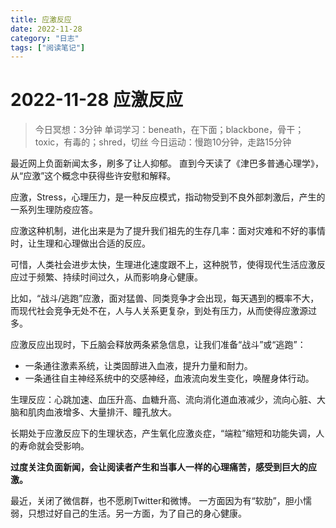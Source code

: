 ```yaml
---
title: 应激反应
date: 2022-11-28
category: "日志"
tags: ["阅读笔记"]
---
```

# 2022-11-28 应激反应
> 今日冥想：3分钟
> 单词学习：beneath，在下面；blackbone，骨干；toxic，有毒的；shred，切丝
> 今日运动：慢跑10分钟，走路15分钟

最近网上负面新闻太多，刷多了让人抑郁。
直到今天读了《津巴多普通心理学》，从“应激”这个概念中获得些许安慰和解释。

应激，Stress，心理压力，是一种反应模式，指动物受到不良外部刺激后，产生的一系列生理防疫应答。

应激这种机制，进化出来是为了提升我们祖先的生存几率：面对灾难和不好的事情时，让生理和心理做出合适的反应。

可惜，人类社会进步太快，生理进化速度跟不上，这种脱节，使得现代生活应激反应过于频繁、持续时间过久，从而影响身心健康。

比如，“战斗/逃跑”应激，面对猛兽、同类竞争才会出现，每天遇到的概率不大，而现代社会竞争无处不在，人与人关系更复杂，到处有压力，从而使得应激源过多。

应激反应出现时，下丘脑会释放两条紧急信息，让我们准备“战斗”或“逃跑”：
- 一条通往激素系统，让类固醇进入血液，提升力量和耐力。
- 一条通往自主神经系统中的交感神经，血液流向发生变化，唤醒身体行动。

生理反应：心跳加速、血压升高、血糖升高、流向消化道血液减少，流向心脏、大脑和肌肉血液增多、大量排汗、瞳孔放大。

长期处于应激反应下的生理状态，产生氧化应激炎症，“端粒”缩短和功能失调，人的寿命就会受影响。

**过度关注负面新闻，会让阅读者产生和当事人一样的心理痛苦，感受到巨大的应激。**

最近，关闭了微信群，也不愿刷Twitter和微博。
一方面因为有“软肋”，胆小懦弱，只想过好自己的生活。另一方面，为了自己的身心健康。





